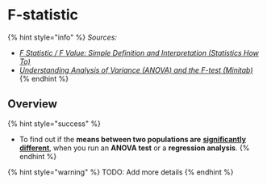 # F-statistic

{% hint style="info" %}
_Sources:_

* [_F Statistic / F Value: Simple Definition and Interpretation (Statistics How To)_](https://www.statisticshowto.datasciencecentral.com/probability-and-statistics/f-statistic-value-test/)
* [_Understanding Analysis of Variance (ANOVA) and the F-test (Minitab)_](https://blog.minitab.com/blog/adventures-in-statistics-2/understanding-analysis-of-variance-anova-and-the-f-test)
{% endhint %}

## Overview

{% hint style="success" %}
* To find out if the **means between two populations are** [**significantly different**](../frequent-questions/what-is-statistically-significant.md), when you run an **ANOVA test** or a **regression analysis**.
{% endhint %}

{% hint style="warning" %}
TODO: Add more details
{% endhint %}
